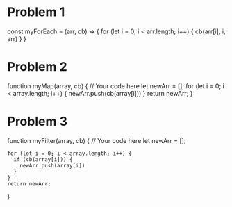 # Problem 1

const myForEach = (arr, cb) => {
  for (let i = 0; i < arr.length; i++) {
    cb(arr[i], i, arr)
  }
}


# Problem 2

function myMap(array, cb) {
    // Your code here
    let newArr = [];
    for (let i = 0; i < array.length; i++) {
      newArr.push(cb(array[i]))
    }
    return newArr;
}

# Problem 3

function myFilter(array, cb) {
    // Your code here
    let newArr = [];

    for (let i = 0; i < array.length; i++) {
      if (cb(array[i])) {
        newArr.push(array[i])
      }
    }
    return newArr;
}
